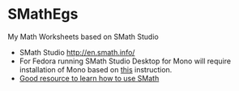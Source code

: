 # SMathEgs
My Math Worksheets based on SMath Studio

- SMath Studio http://en.smath.info/
- For Fedora running SMath Studio Desktop for Mono will require installation of Mono based on [this](https://developer.fedoraproject.org/tech/languages/csharp/mono-installation.html) instruction.
- [Good resource to learn how to use SMath](https://en.smath.info/forum/default.aspx?g=posts&t=561)

